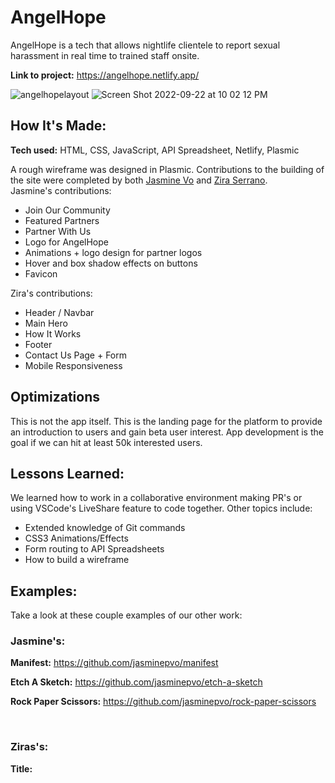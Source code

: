 # AngelHope
AngelHope is a tech that allows nightlife clientele to report sexual harassment in real time to trained staff onsite. 

**Link to project:** https://angelhope.netlify.app/
 
![angelhopelayout](https://user-images.githubusercontent.com/99847030/191879140-5e897eeb-b0f6-4d4e-926e-ebcc575579ea.png)
![Screen Shot 2022-09-22 at 10 02 12 PM](https://user-images.githubusercontent.com/99847030/191879820-a37fbe15-a225-4d87-9b21-a003910b57fe.jpg)


## How It's Made:

**Tech used:** HTML, CSS, JavaScript, API Spreadsheet, Netlify, Plasmic

A rough wireframe was designed in Plasmic. Contributions to the building of the site were completed by both [Jasmine Vo](https://github.com/jasminepvo) and [Zira Serrano](https://github.com/ziraserrano). <br>
Jasmine's contributions:
- Join Our Community
- Featured Partners
- Partner With Us
- Logo for AngelHope
- Animations + logo design for partner logos
- Hover and box shadow effects on buttons
- Favicon

Zira's contributions:
- Header / Navbar
- Main Hero
- How It Works
- Footer
- Contact Us Page + Form
- Mobile Responsiveness

## Optimizations

This is not the app itself. This is the landing page for the platform to provide an introduction to users and gain beta user interest. App development is the goal if we can hit at least 50k interested users.

## Lessons Learned:

We learned how to work in a collaborative environment making PR's or using VSCode's LiveShare feature to code together. Other topics include:
- Extended knowledge of Git commands
- CSS3 Animations/Effects
- Form routing to API Spreadsheets
- How to build a wireframe

## Examples:
Take a look at these couple examples of our other work:

### Jasmine's:

**Manifest:** https://github.com/jasminepvo/manifest

**Etch A Sketch:** https://github.com/jasminepvo/etch-a-sketch

**Rock Paper Scissors:** https://github.com/jasminepvo/rock-paper-scissors

<br>

### Ziras's:

**Title:** 
